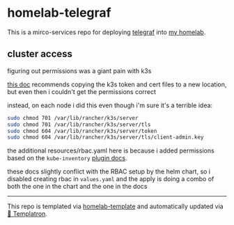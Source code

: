 # homelab-telegraf

This is a mirco-services repo for deploying
[telegraf](https://www.influxdata.com/time-series-platform/telegraf/)
into [my homelab](https://github.com/charlesthomas/homelab).

## cluster access

figuring out permissions was a giant pain with k3s

[this doc](https://github.com/influxdata/telegraf/blob/master/plugins/inputs/kube_inventory/README.md#quickstart-in-k3s) recommends copying the k3s token and cert files to a new location, but even then i couldn't get the permissions correct

instead, on each node i did this even though i'm sure it's a terrible idea:

```bash
sudo chmod 701 /var/lib/rancher/k3s/server
sudo chmod 701 /var/lib/rancher/k3s/server/tls
sudo chmod 604 /var/lib/rancher/k3s/server/token
sudo chmod 604 /var/lib/rancher/k3s/server/tls/client-admin.key
```

the additional resources/rbac.yaml here is because i added permissions based on the `kube-inventory` [plugin docs](https://github.com/influxdata/telegraf/tree/master/plugins/inputs/kube_inventory#kubernetes-permissions).

these docs slightly conflict with the RBAC setup by the helm chart, so i disabled creating rbac in `values.yaml` and the apply is doing a combo of both the one in the chart and the one in the docs

---
This repo is templated via
[homelab-template](https://github.com/charlesthomas/homelab-template)
and automatically updated via
[🤖 Templatron](https://github.com/charlesthomas/templatron).
